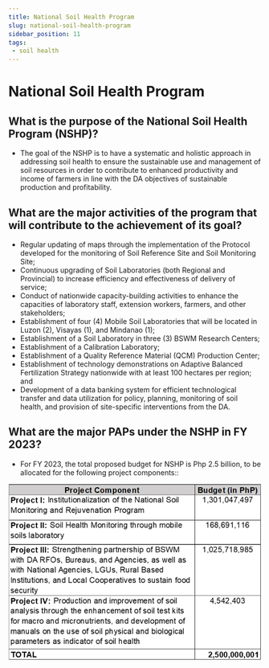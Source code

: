 ```yaml
---
title: National Soil Health Program
slug: national-soil-health-program
sidebar_position: 11
tags:
 - soil health
---
```


# National Soil Health Program

## What is the purpose of the National Soil Health Program (NSHP)?

- The goal of the NSHP is to have a systematic and holistic approach in addressing soil health to ensure the sustainable use and management of soil resources in order to contribute to enhanced productivity and income of farmers in line with the DA objectives of sustainable production and profitability.

## What are the major activities of the program that will contribute to the achievement of its goal?

- Regular updating of maps through the implementation of the Protocol developed for the monitoring of Soil Reference Site and Soil Monitoring Site;
- Continuous upgrading of Soil Laboratories (both Regional and Provincial) to increase efficiency and effectiveness of delivery of service;
- Conduct of nationwide capacity-building activities to enhance the capacities of laboratory staff, extension workers, farmers, and other stakeholders;
- Establishment of four (4) Mobile Soil Laboratories that will be located in Luzon (2), Visayas (1), and Mindanao (1);
- Establishment of a Soil Laboratory in three (3) BSWM Research Centers;
- Establishment of a Calibration Laboratory; 
- Establishment of a Quality Reference Material (QCM) Production Center;
- Establishment of technology demonstrations on Adaptive Balanced Fertilization Strategy nationwide with at least 100 hectares per region; and 
- Development of a data banking system for efficient technological transfer and data utilization for policy, planning, monitoring of soil health, and provision of site-specific interventions from the DA.

## What are the major PAPs under the NSHP in FY 2023?

- For FY 2023, the total proposed budget for NSHP is Php 2.5 billion, to be allocated for the following project components::

![soil health components](Picture2.png)

